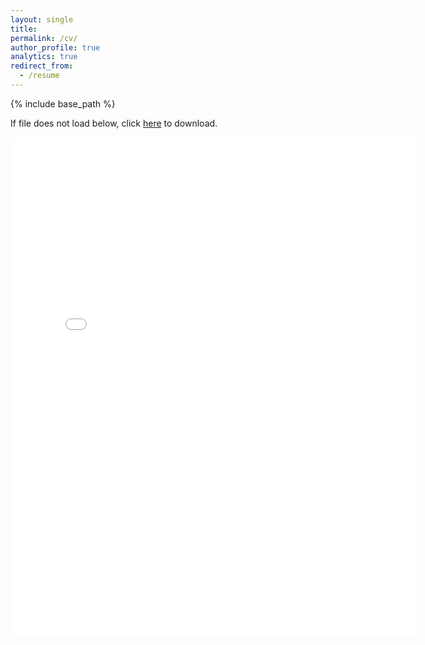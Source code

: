 ```yaml
---
layout: single
title:
permalink: /cv/
author_profile: true
analytics: true
redirect_from:
  - /resume
---
```


{% include base_path %}

If file does not load below, click [here](https://github.com/hansy628/mshan_project/blob/master/files/CV_Dec_Han.pdf) to download.

<embed src="{{ site.baseurl }}/files/CV_Dec_Han.pdf" width="650" height="800" type='application/pdf'>
